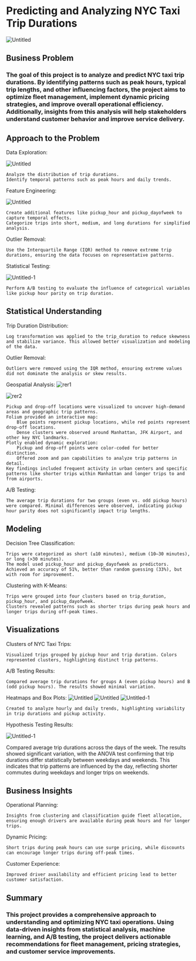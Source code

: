 # Predicting and Analyzing NYC Taxi Trip Durations

![Untitled](https://github.com/user-attachments/assets/1c2b5644-8bab-40c9-b2fa-be2267051c34)


## Business Problem

### The goal of this project is to analyze and predict NYC taxi trip durations. By identifying patterns such as peak hours, typical trip lengths, and other influencing factors, the project aims to optimize fleet management, implement dynamic pricing strategies, and improve overall operational efficiency. Additionally, insights from this analysis will help stakeholders understand customer behavior and improve service delivery.

## Approach to the Problem

Data Exploration:

![Untitled](https://github.com/user-attachments/assets/f4372c8e-c4d5-437f-b85f-56ec6e7d460b)


    Analyze the distribution of trip durations.
    Identify temporal patterns such as peak hours and daily trends.

Feature Engineering:

![Untitled](https://github.com/user-attachments/assets/f481a07c-2ea2-4da3-b5da-b23168015fd1)


    Create additional features like pickup_hour and pickup_dayofweek to capture temporal effects.
    Categorize trips into short, medium, and long durations for simplified analysis.

Outlier Removal:

    Use the Interquartile Range (IQR) method to remove extreme trip durations, ensuring the data focuses on representative patterns.

Statistical Testing:

![Untitled-1](https://github.com/user-attachments/assets/b665a328-052c-42fb-8115-5cc41881a8e8)


    Perform A/B testing to evaluate the influence of categorical variables like pickup hour parity on trip duration.

    

## Statistical Understanding

Trip Duration Distribution:

    Log transformation was applied to the trip_duration to reduce skewness and stabilize variance. This allowed better visualization and modeling of the data.

Outlier Removal:

    Outliers were removed using the IQR method, ensuring extreme values did not dominate the analysis or skew results.

Geospatial Analysis:
![rer1](https://github.com/user-attachments/assets/5828fe99-5a52-4423-99c1-cd4379976f6b)


![rer2](https://github.com/user-attachments/assets/bb226430-4d01-4fa4-987e-4fe4d35610cf)

    Pickup and drop-off locations were visualized to uncover high-demand areas and geographic trip patterns.
    Folium provided an interactive map:
        Blue points represent pickup locations, while red points represent drop-off locations.
        Dense clusters were observed around Manhattan, JFK Airport, and other key NYC landmarks.
    Plotly enabled dynamic exploration:
        Pickup and drop-off points were color-coded for better distinction.
        Offered zoom and pan capabilities to analyze trip patterns in detail.
    Key findings included frequent activity in urban centers and specific patterns like shorter trips within Manhattan and longer trips to and from airports.

A/B Testing:

    The average trip durations for two groups (even vs. odd pickup hours) were compared. Minimal differences were observed, indicating pickup hour parity does not significantly impact trip lengths.

## Modeling
Decision Tree Classification:

    Trips were categorized as short (≤10 minutes), medium (10–30 minutes), or long (>30 minutes).
    The model used pickup_hour and pickup_dayofweek as predictors.
    Achieved an accuracy of 51%, better than random guessing (33%), but with room for improvement.

Clustering with K-Means:

    Trips were grouped into four clusters based on trip_duration, pickup_hour, and pickup_dayofweek.
    Clusters revealed patterns such as shorter trips during peak hours and longer trips during off-peak times.

## Visualizations

Clusters of NYC Taxi Trips:

    Visualized trips grouped by pickup hour and trip duration. Colors represented clusters, highlighting distinct trip patterns.

A/B Testing Results:

    Compared average trip durations for groups A (even pickup hours) and B (odd pickup hours). The results showed minimal variation.

Heatmaps and Box Plots:
![Untitled](https://github.com/user-attachments/assets/87e14095-a42b-4ab4-978a-55c6e707d9fb)
![Untitled](https://github.com/user-attachments/assets/d6243d5f-4093-4bfa-accd-f63978458fc7)
![Untitled-1](https://github.com/user-attachments/assets/5c54f54f-57a2-42ca-bb67-8d36bb7092b7)



    Created to analyze hourly and daily trends, highlighting variability in trip durations and pickup activity.

Hypothesis Testing Results:

![Untitled-1](https://github.com/user-attachments/assets/aa0c4787-3170-4b38-9bdc-b33c360b1bf8)

Compared average trip durations across the days of the week. The results showed significant variation, with the ANOVA test confirming that trip durations differ statistically between weekdays and weekends. This indicates that trip patterns are influenced by the day, reflecting shorter commutes during weekdays and longer trips on weekends.

## Business Insights 

Operational Planning:

    Insights from clustering and classification guide fleet allocation, ensuring enough drivers are available during peak hours and for longer trips.

Dynamic Pricing:

    Short trips during peak hours can use surge pricing, while discounts can encourage longer trips during off-peak times.

Customer Experience:

    Improved driver availability and efficient pricing lead to better customer satisfaction.

## Summary
### This project provides a comprehensive approach to understanding and optimizing NYC taxi operations. Using data-driven insights from statistical analysis, machine learning, and A/B testing, the project delivers actionable recommendations for fleet management, pricing strategies, and customer service improvements.


